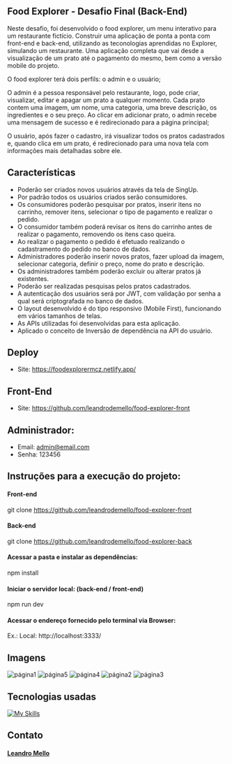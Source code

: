 ## Food Explorer - Desafio Final (Back-End)

Neste desafio, foi desenvolvido o food explorer, um menu interativo para um restaurante fictício.
Construir uma aplicação de ponta a ponta com front-end e back-end, utilizando as teconologias aprendidas no Explorer, simulando um restaurante. 
Uma aplicação completa que vai desde a visualização de um prato até o pagamento do mesmo, bem como a versão mobile do projeto.

O food explorer terá dois perfils: o admin e o usuário;

O admin é a pessoa responsável pelo restaurante, logo, pode criar, visualizar, editar e apagar um prato a qualquer momento. Cada prato contem uma imagem, um nome, uma categoria, uma breve descrição, os ingredientes e o seu preço. Ao clicar em adicionar prato, o admin recebe uma mensagem de sucesso e é redirecionado para a página principal;

O usuário, após fazer o cadastro, irá visualizar todos os pratos cadastrados e, quando clica em um prato, é redirecionado para uma nova tela com informações mais detalhadas sobre ele.


## Características

- Poderão ser criados novos usuários através da tela de SingUp. 
- Por padrão todos os usuários criados serão consumidores.  
- Os consumidores poderão pesquisar por pratos, inserir itens no carrinho, remover itens, selecionar o tipo de pagamento e realizar o pedido. 
- O consumidor também poderá revisar os itens do carrinho antes de realizar o pagamento, removendo os itens caso queira.
- Ao realizar o pagamento o pedido é efetuado realizando o cadastramento do pedido no banco de dados.
- Administradores poderão inserir novos pratos, fazer upload da imagem, selecionar categoria, definir o preço, nome do prato e descrição.
- Os administradores também poderão excluir ou alterar pratos já existentes.
- Poderão ser realizadas pesquisas pelos pratos cadastrados.
- A autenticação dos usuários será por JWT, com validação por senha a qual será criptografada no banco de dados.
- O layout desenvolvido é do tipo responsivo (Mobile First), funcionando em vários tamanhos de telas.
- As APIs utilizadas foi desenvolvidas para esta aplicação.
- Aplicado o conceito de Inversão de dependência na API do usuário.


## Deploy

- Site:  https://foodexplorermcz.netlify.app/


## Front-End

- Site: https://github.com/leandrodemello/food-explorer-front


## Administrador: 
- Email: admin@email.com
- Senha: 123456


## Instruções para a execução do projeto:

#### Front-end

git clone https://github.com/leandrodemello/food-explorer-front


#### Back-end

git clone https://github.com/leandrodemello/food-explorer-back

#### Acessar a pasta e instalar as dependências:

npm install

#### Iniciar o servidor local: (back-end / front-end)

npm run dev

#### Acessar o endereço fornecido pelo terminal via Browser:

Ex.: Local: http://localhost:3333/

## Imagens

![página1](https://user-images.githubusercontent.com/118762335/235221680-9b3f9f7e-b189-48b3-9d34-491084ec5507.png)
![página5](https://user-images.githubusercontent.com/118762335/235221735-8669adaa-9db8-43c6-8f0d-ee990b93806b.png)
![página4](https://user-images.githubusercontent.com/118762335/235221744-49b2d5c4-abdb-4f22-9c7e-f48bec569252.png)
![página2](https://user-images.githubusercontent.com/118762335/235223836-0f27c5d6-d579-4ae1-a094-7edb81a13f13.png)
![página3](https://user-images.githubusercontent.com/118762335/235223847-9deea233-062a-4eaf-b4cb-e69db3a95845.png)


## Tecnologias usadas

[![My Skills](https://skillicons.dev/icons?i=html,css,js,react,styledcomponents,jquery,express,sqlite,nodejs,git,vite,figma)](https://skillicons.dev)


## Contato

#### [Leandro Mello](https://www.linkedin.com/in/leandro-mello-47a24823b/)
